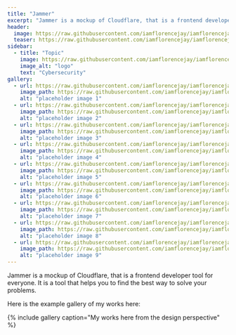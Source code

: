 ```yaml
---
title: "Jammer"
excerpt: "Jammer is a mockup of Cloudflare, that is a frontend developer tool for everyone."
header:
  image: https://raw.githubusercontent.com/iamflorencejay/iamflorencejay/florence-gh-pages/assets/img/mockups/jammer/thumbnail.jpg
  teaser: https://raw.githubusercontent.com/iamflorencejay/iamflorencejay/florence-gh-pages/assets/img/mockups/jammer/thumbnail.jpg
sidebar:
  - title: "Topic"
    image: https://raw.githubusercontent.com/iamflorencejay/iamflorencejay/florence-gh-pages/assets/img/mockups/jammer/Jammer9.png
    image_alt: "logo"
    text: "Cybersecurity"
gallery:
  - url: https://raw.githubusercontent.com/iamflorencejay/iamflorencejay/florence-gh-pages/assets/img/mockups/jammer/Jammer.png
    image_path: https://raw.githubusercontent.com/iamflorencejay/iamflorencejay/florence-gh-pages/assets/img/mockups/jammer/Jammer.png
    alt: "placeholder image 1"
  - url: https://raw.githubusercontent.com/iamflorencejay/iamflorencejay/florence-gh-pages/assets/img/mockups/jammer/Jammer2.png
    image_path: https://raw.githubusercontent.com/iamflorencejay/iamflorencejay/florence-gh-pages/assets/img/mockups/jammer/Jammer2.png
    alt: "placeholder image 2"
  - url: https://raw.githubusercontent.com/iamflorencejay/iamflorencejay/florence-gh-pages/assets/img/mockups/jammer/Jammer3.png
    image_path: https://raw.githubusercontent.com/iamflorencejay/iamflorencejay/florence-gh-pages/assets/img/mockups/jammer/Jammer3.png
    alt: "placeholder image 3"
  - url: https://raw.githubusercontent.com/iamflorencejay/iamflorencejay/florence-gh-pages/assets/img/mockups/jammer/Jammer4.png
    image_path: https://raw.githubusercontent.com/iamflorencejay/iamflorencejay/florence-gh-pages/assets/img/mockups/jammer/Jammer4.png
    alt: "placeholder image 4"
  - url: https://raw.githubusercontent.com/iamflorencejay/iamflorencejay/florence-gh-pages/assets/img/mockups/jammer/Jammer5.png
    image_path: https://raw.githubusercontent.com/iamflorencejay/iamflorencejay/florence-gh-pages/assets/img/mockups/jammer/Jammer5.png
    alt: "placeholder image 5"
  - url: https://raw.githubusercontent.com/iamflorencejay/iamflorencejay/florence-gh-pages/assets/img/mockups/jammer/Jammer6.png
    image_path: https://raw.githubusercontent.com/iamflorencejay/iamflorencejay/florence-gh-pages/assets/img/mockups/jammer/Jammer6.png
    alt: "placeholder image 6"
  - url: https://raw.githubusercontent.com/iamflorencejay/iamflorencejay/florence-gh-pages/assets/img/mockups/jammer/Jammer7.png
    image_path: https://raw.githubusercontent.com/iamflorencejay/iamflorencejay/florence-gh-pages/assets/img/mockups/jammer/Jammer7.png
    alt: "placeholder image 7"
  - url: https://raw.githubusercontent.com/iamflorencejay/iamflorencejay/florence-gh-pages/assets/img/mockups/jammer/Jammer8.png
    image_path: https://raw.githubusercontent.com/iamflorencejay/iamflorencejay/florence-gh-pages/assets/img/mockups/jammer/Jammer8.png
    alt: "placeholder image 8"
  - url: https://raw.githubusercontent.com/iamflorencejay/iamflorencejay/florence-gh-pages/assets/img/mockups/jammer/Jammer9.png
    image_path: https://raw.githubusercontent.com/iamflorencejay/iamflorencejay/florence-gh-pages/assets/img/mockups/jammer/Jammer9.png
    alt: "placeholder image 9"
---
```


Jammer is a mockup of Cloudflare, that is a frontend developer tool for everyone. It is a tool that helps you to find the best way to solve your problems.

Here is the example gallery of my works here:

{% include gallery caption="My works here from the design perspective" %}
